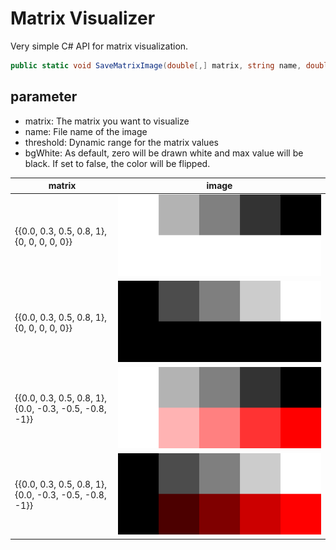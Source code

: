 # Matrix Visualizer

Very simple C# API for matrix visualization.

```csharp
public static void SaveMatrixImage(double[,] matrix, string name, double threshold = double.MaxValue, bool bgWhite = true)
```

## parameter
- matrix: The matrix you want to visualize
- name: File name of the image
- threshold: Dynamic range for the matrix values
- bgWhite: As default, zero will be drawn white and max value will be black. If set to false, the color will be flipped.


| matrix | image |
|---|---|
| {{0.0, 0.3, 0.5, 0.8, 1},<br> {0, 0, 0, 0, 0}} | <img src="image/positive.png" width="400"> |
| {{0.0, 0.3, 0.5, 0.8, 1},<br> {0, 0, 0, 0, 0}} | <img src="image/positive-flipped.png" width="400"> |
| {{0.0, 0.3, 0.5, 0.8, 1},<br> {0.0, -0.3, -0.5, -0.8, -1}} | <img src="image/negative.png" width="400"> |
| {{0.0, 0.3, 0.5, 0.8, 1},<br> {0.0, -0.3, -0.5, -0.8, -1}} | <img src="image/negative-flipped.png" width="400"> |

